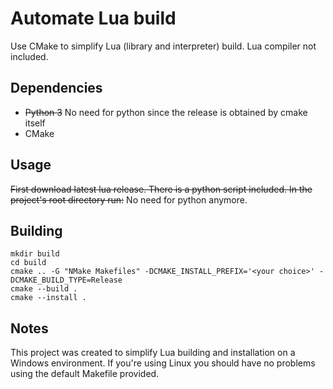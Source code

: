 # Automate Lua build
Use CMake to simplify Lua (library and interpreter) build. Lua compiler not included.

## Dependencies
- ~~Python 3~~ No need for python since the release is obtained by cmake itself
- CMake

## Usage
~~First download latest lua release. There is a python script included. In the project's root directory run:~~ No need for python anymore.
## Building
```shell
mkdir build
cd build
cmake .. -G "NMake Makefiles" -DCMAKE_INSTALL_PREFIX='<your choice>' -DCMAKE_BUILD_TYPE=Release
cmake --build .
cmake --install .
```

## Notes
This project was created to simplify Lua building and installation on a Windows environment. If you're using Linux you should have no problems using the default Makefile provided.

